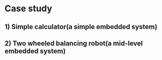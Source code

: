 # Case study
##  1) Simple calculator(a simple embedded system)
##  2) Two wheeled balancing robot(a mid-level embedded system)
